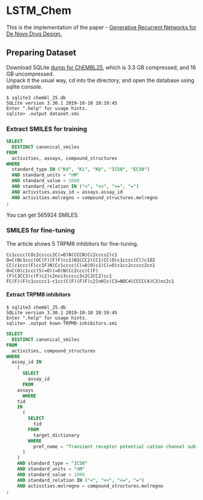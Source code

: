 # LSTM_Chem
This is the implementation of the paper - [Generative Recurrent Networks for De Novo Drug Design.](https://doi.org/10.1002/minf.201700111)
## Preparing Dataset
Download SQLite [dump for ChEMBL25](ftp://ftp.ebi.ac.uk/pub/databases/chembl/ChEMBLdb/releases/chembl_25/), which is 3.3 GB compressed, and 16 GB uncompressed.  
Unpack it the usual way, cd into the directory, and open the database using sqlite console.
```console
$ sqlite3 chembl_25.db
SQLite version 3.30.1 2019-10-10 20:19:45
Enter ".help" for usage hints.
sqlite> .output dataset.smi
```
### Extract SMILES for training
```sql
SELECT
  DISTINCT canonical_smiles
FROM
  activities, assays, compound_structures
WHERE
  standard_type IN ("Kd", "Ki", "Kb", "IC50", "EC50")
  AND standard_units = "nM"
  AND standard_value < 1000 
  AND standard_relation IN ("<", "<<", "<=", "=")
  AND activities.assay_id = assays.assay_id
  AND activities.molregno = compound_structures.molregno
;
```
You can get 565924 SMILES.

### SMILES for fine-tuning
The article shows 5 TRPM8 inhibitors for fine-tuning.
```console
Cc1cccc(COc2ccccc2C(=O)N(CCCN)Cc2cccs2)c1
O=C(Nc1ccc(OC(F)(F)F)cc1)N1CCC2(CC1)CC(O)c1cccc(Cl)c1O2
CC(c1ccc(F)cc1F)N(Cc1cccc(C(=O)O)c1)C(=O)c1cc2ccccc2cn1
O=C(O)c1ccc(S(=O)(=O)N(Cc2ccc(C(F)(F)C3CC3)c(F)c2)c2ncc3ccccc3c2C2CC2)cc1
FC(F)(F)c1ccccc1-c1cc(C(F)(F)F)c2[nH]c(C3=NOC4(CCCCC4)C3)nc2c1
```
#### Extract TRPM8 inhibitors
```console
$ sqlite3 chembl_25.db
SQLite version 3.30.1 2019-10-10 20:19:45
Enter ".help" for usage hints.
sqlite> .output kown-TRPM8-inhibitors.smi
```
```sql
SELECT
  DISTINCT canonical_smiles
FROM
  activities, compound_structures
WHERE
  assay_id IN
    (
      SELECT
        assay_id
      FROM
	assays
      WHERE
	tid
	IN
	  (
	    SELECT
	      tid
	    FROM
	      target_dictionary
	    WHERE
	      pref_name = "Transient receptor potential cation channel subfamily M member 8"
	  )
    )
    AND standard_type = "IC50"
    AND standard_units = "nM"
    AND standard_value < 1000
    AND standard_relation IN ("<", "<<", "<=", "=")
    AND activities.molregno = compound_structures.molregno
;
```
